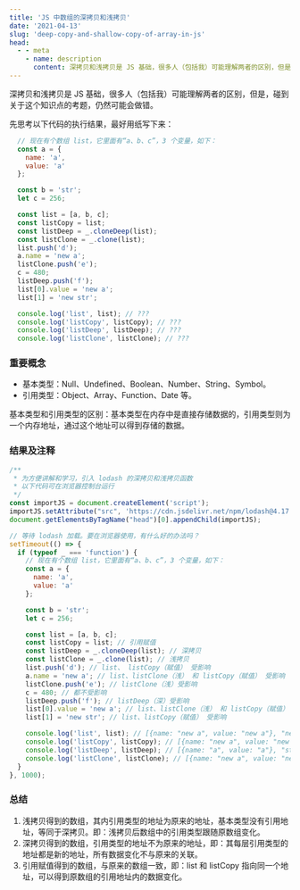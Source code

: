 ```yaml
---
title: 'JS 中数组的深拷贝和浅拷贝'
date: '2021-04-13'
slug: 'deep-copy-and-shallow-copy-of-array-in-js'
head:
  - - meta
    - name: description
      content: 深拷贝和浅拷贝是 JS 基础，很多人（包括我）可能理解两者的区别，但是，碰到关于这个知识点的考题，仍然可能会做错。
---
```


深拷贝和浅拷贝是 JS 基础，很多人（包括我）可能理解两者的区别，但是，碰到关于这个知识点的考题，仍然可能会做错。

先思考以下代码的执行结果，最好用纸写下来：

```javascript
  // 现在有个数组 list，它里面有“a、b、c”，3 个变量，如下：
  const a = {
    name: 'a',
    value: 'a'
  };

  const b = 'str';
  let c = 256;

  const list = [a, b, c];
  const listCopy = list;
  const listDeep = _.cloneDeep(list);
  const listClone = _.clone(list);
  list.push('d');
  a.name = 'new a';
  listClone.push('e');
  c = 480;
  listDeep.push('f');
  list[0].value = 'new a';
  list[1] = 'new str';

  console.log('list', list); // ???
  console.log('listCopy', listCopy); // ???
  console.log('listDeep', listDeep); // ???
  console.log('listClone', listClone); // ???
```

### 重要概念

- 基本类型：Null、Undefined、Boolean、Number、String、Symbol。
- 引用类型：Object、Array、Function、Date 等。

基本类型和引用类型的区别：基本类型在内存中是直接存储数据的，引用类型则为一个内存地址，通过这个地址可以得到存储的数据。

### 结果及注释

```javascript
/**
 * 为方便讲解和学习，引入 lodash 的深拷贝和浅拷贝函数
 * 以下代码可在浏览器控制台运行
 */
const importJS = document.createElement('script');
importJS.setAttribute("src", 'https://cdn.jsdelivr.net/npm/lodash@4.17.21/lodash.min.js');
document.getElementsByTagName("head")[0].appendChild(importJS);

// 等待 lodash 加载。要在浏览器使用，有什么好的办法吗？
setTimeout(() => {
  if (typeof _ === 'function') {
    // 现在有个数组 list，它里面有“a、b、c”，3 个变量，如下：
    const a = {
      name: 'a',
      value: 'a'
    };

    const b = 'str';
    let c = 256;

    const list = [a, b, c];
    const listCopy = list; // 引用赋值
    const listDeep = _.cloneDeep(list); // 深拷贝
    const listClone = _.clone(list); // 浅拷贝
    list.push('d'); // list、 listCopy（赋值） 受影响
    a.name = 'new a'; // list、listClone（浅） 和 listCopy（赋值） 受影响
    listClone.push('e'); // listClone（浅）受影响
    c = 480; // 都不受影响
    listDeep.push('f'); // listDeep（深）受影响
    list[0].value = 'new a'; // list、listClone（浅） 和 listCopy（赋值） 受影响
    list[1] = 'new str'; // list、listCopy（赋值） 受影响

    console.log('list', list); // [{name: "new a", value: "new a"}, "new str", 256, "d"]
    console.log('listCopy', listCopy); // [{name: "new a", value: "new a"}, "new str", 256, "d"]
    console.log('listDeep', listDeep); // [{name: "a", value: "a"}, "str", 256, "f"]
    console.log('listClone', listClone); // [{name: "new a", value: "new a"}, "str", 256, "e"]
  }
}, 1000);
```

### 总结

1. 浅拷贝得到的数组，其内引用类型的地址为原来的地址，基本类型没有引用地址，等同于深拷贝。即：浅拷贝后数组中的引用类型跟随原数组变化。
2. 深拷贝得到的数组，引用类型的地址不为原来的地址，即：其每层引用类型的地址都是新的地址，所有数据变化不与原来的关联。
3. 引用赋值得到的数组，与原来的数组一致，即：list 和 listCopy 指向同一个地址，可以得到原数组的引用地址内的数据变化。

